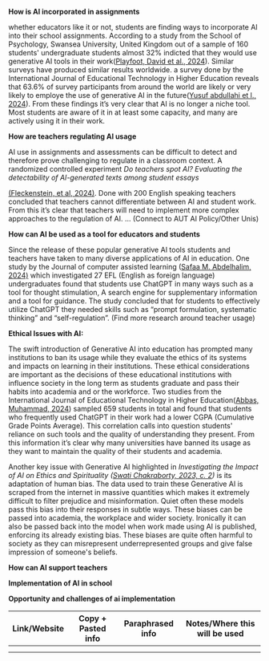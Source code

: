 **How is AI incorporated in assignments**

whether educators like it or not, students are finding ways to incorporate AI into their school assignments. According to a study from the School of Psychology, Swansea University, United Kingdom out of a sample of 160 students' undergraduate students almost 32% indicted that they would use generative AI tools in their work([Playfoot, David et al., 2024](https://www.scopus.com/record/display.uri?eid=2-s2.0-85190779688&origin=resultslist&sort=plf-f&src=s&sid=059b8e81ec17e6cfa3d9a60635ee2ad0&sot=b&sdt=b&s=TITLE-ABS-KEY%28ai+assignments%29&sl=29&sessionSearchId=059b8e81ec17e6cfa3d9a60635ee2ad0&relpos=1)). Similar surveys have produced similar results worldwide. a survey done by the International Journal of Educational Technology in Higher Education reveals that 63.6% of survey participants from around the world are likely or very likely to employe the use of generative AI in the future([Yusuf abdullahi et l., 2024](https://www.scopus.com/record/display.uri?eid=2-s2.0-85188508655&origin=resultslist&sort=plf-f&src=s&sid=059b8e81ec17e6cfa3d9a60635ee2ad0&sot=b&sdt=b&s=TITLE-ABS-KEY%28ai+AND+usage%29&sl=29&sessionSearchId=059b8e81ec17e6cfa3d9a60635ee2ad0&relpos=7)). From these findings it’s very clear that AI is no longer a niche tool. Most students are aware of it in at least some capacity, and many are actively using it in their work.

**How are teachers regulating AI usage**

AI use in assignments and assessments can be difficult to detect and therefore prove challenging to regulate in a classroom context. A randomized controlled experiment _Do teachers spot AI? Evaluating the detectability of AI-generated texts among student essays_

[(Fleckenstein, et al, 2024)](https://www.sciencedirect.com/science/article/pii/S2666920X24000109?via%3Dihub). Done with 200 English speaking teachers concluded that teachers cannot differentiate between AI and student work. From this it’s clear that teachers will need to implement more complex approaches to the regulation of AI. ... (Connect to AUT AI Policy/Other Unis)

**How can AI be used as a tool for educators and students**

Since the release of these popular generative AI tools students and teachers have taken to many diverse applications of AI in education. One study by the Journal of computer assisted learning ([Safaa M. Abdelhalim, 2024)](https://onlinelibrary.wiley.com/doi/10.1111/jcal.12948) which investigated 27 EFL (English as foreign language) undergraduates found that students use ChatGPT in many ways such as a tool for thought stimulation, A search engine for supplementary information and a tool for guidance. The study concluded that for students to effectively utilize ChatGPT they needed skills such as “prompt formulation, systematic thinking” and “self-regulation”. (Find more research around teacher usage)

**Ethical Issues with AI:**

The swift introduction of Generative AI into education has prompted many institutions to ban its usage while they evaluate the ethics of its systems and impacts on learning in their institutions. These ethical considerations are important as the decisions of these educational institutions with influence society in the long term as students graduate and pass their habits into academia and or the workforce. Two studies from the International Journal of Educational Technology in Higher Education([Abbas, Muhammad, 2024](https://link.springer.com/content/pdf/10.1186/s41239-024-00444-7.pdf)) sampled 659 students in total and found that students who frequently used ChatGPT in their work had a lower CGPA (Cumulative Grade Points Average). This correlation calls into question students' reliance on such tools and the quality of understanding they present. From this information it’s clear why many universities have banned its usage as they want to maintain the quality of their students and academia.

Another key issue with Generative AI highlighted in _Investigating the Impact of AI on Ethics and Spirituality (_[_Swati Chakraborty, 2023, c. 2_](https://www.igi-global.com/gateway/book/318133)_)_ is its adaptation of human bias. The data used to train these Generative AI is scraped from the internet in massive quantities which makes it extremely difficult to filter prejudice and misinformation. Quiet often these models pass this bias into their responses in subtle ways. These biases can be passed into academia, the workplace and wider society. Ironically it can also be passed back into the model when work made using AI is published, enforcing its already existing bias. These biases are quite often harmful to society as they can misrepresent underrepresented groups and give false impression of someone's beliefs.

**How can AI support teachers**

**Implementation of AI in school**

**Opportunity and challenges of ai implementation**

| **Link/Website** | **Copy + Pasted info** | **Paraphrased info** | **Notes/Where this will be used** |
| --- | --- | --- | --- |
|     |     |     |     |
|     |     |     |     |
